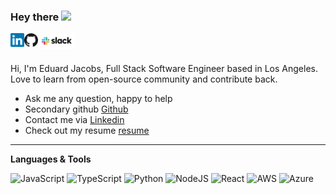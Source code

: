 ### Hey there <img src="https://media.giphy.com/media/hvRJCLFzcasrR4ia7z/giphy.gif" width="25px">

<a href="https://www.linkedin.com/in/the-ej/">
    <img align="left" alt="Eduard Jacobs Linkedin" width="22px" src="https://github.com/edo92/edo92/blob/main/badges/linkedin.svg" />
</a>

<!-- Place this tag where you want the button to render. -->
<a class="github-button" href="https://github.com/edo92" aria-label="Follow @edo92 on GitHub">
    <img align="left" alt="Eduard Jacobs Linkedin" width="22px" src="https://github.com/edo92/edo92/blob/main/badges/github.svg" />
</a>

<a href="https://www.linkedin.com/in/the-ej/">
    <img align="left" alt="Eduard Jacobs Linkedin" width="60px" src="https://github.com/edo92/edo92/blob/main/badges/slack-logo.svg" />
</a>

<br/>
<br/>

Hi, I'm Eduard Jacobs, Full Stack Software Engineer based in Los Angeles. <br/> Love to learn from open-source community and contribute back.

- Ask me any question, happy to help
- Secondary github [Github](https://github.com/cyber-netics/)
- Contact me via [Linkedin](https://www.linkedin.com/in/the-ej/)
- Check out my resume [resume](https://github.com/edo92/edo92/blob/main/resume/resume.pdf)

---

**Languages & Tools**

<p float="left">
    <img alt="JavaScript" src="https://img.shields.io/badge/javascript%20-%23323330.svg?&style=for-the-badge&logo=javascript&logoColor=%23F7DF1E"/>
    <img alt="TypeScript" src="https://img.shields.io/badge/typescript%20-%23007ACC.svg?&style=for-the-badge&logo=typescript&logoColor=white"/>
    <img alt="Python" src="https://img.shields.io/badge/python%20-%2314354C.svg?&style=for-the-badge&logo=python&logoColor=white"/>
    <img alt="NodeJS" src="https://img.shields.io/badge/node.js%20-%2343853D.svg?&style=for-the-badge&logo=node.js&logoColor=white"/>
    <img alt="React" src="https://img.shields.io/badge/react%20-%2320232a.svg?&style=for-the-badge&logo=react&logoColor=%2361DAFB"/>
    <img alt="AWS" src="https://img.shields.io/badge/AWS%20-%23FF9900.svg?&style=for-the-badge&logo=amazon-aws&logoColor=white"/>
    <img alt="Azure" src="https://img.shields.io/badge/azure%20-%230072C6.svg?&style=for-the-badge&logo=azure-devops&logoColor=white"/>
</p>
